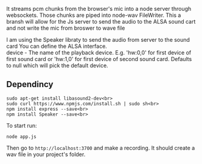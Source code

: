 It streams pcm chunks from the browser's mic into a node server through websockets. Those chunks are piped into node-wav FileWriter.
This a bransh will allow for the Js server to send the audio to the ALSA sound cart and not write the mic from broswer to wave file<br>

I am using the Speaker libraty to send the audio from server to the sound card
You can define the ALSA interface.<br>
device - The name of the playback device. E.g. 'hw:0,0' for first device of first sound card or 'hw:1,0' for first device of second sound card. Defaults to null which will pick the default device.
## Dependincy
    sudo apt-get install libasound2-dev<br>
    sudo curl https://www.npmjs.com/install.sh | sudo sh<br>
    npm install express --save<br>
    npm install Speaker --save<br>


To start run:

    node app.js

Then go to `http://localhost:3700` and make a recording. It should create a wav file in your project's folder.
